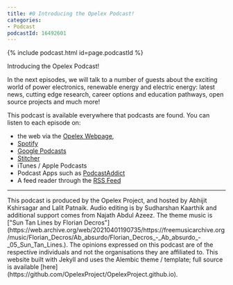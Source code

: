 ```yaml
---
title: #0 Introducing the Opelex Podcast!
categories:
- Podcast
podcastId: 16492601
---
```


{% include podcast.html id=page.podcastId %}

Introducing the Opelex Podcast!

In the next episodes, we will talk to a number of guests about the exciting world of power electronics, renewable energy and electric energy: latest news, cutting edge research, career options and education pathways, open source projects and much more!

This podcast is available everywhere that podcasts are found. You can listen to each episode on:
- the web via the [Opelex Webpage](http://opelex.net/podcast),
- [Spotify](https://open.spotify.com/show/3oWW6bUIMAEQJcmEOoYT5K) 
- [Google Podcasts](https://podcasts.google.com/feed/aHR0cHM6Ly9vcGVsZXgubGlic3luLmNvbS9yc3M)
- [Stitcher](https://www.stitcher.com/show/the-opelex-podcast)
- iTunes / Apple Podcasts
- Podcast Apps such as [PodcastAddict](https://podcastaddict.com/app)
- A feed reader through the [RSS Feed](https://opelex.libsyn.com/rss)
<hr>
<a name="podcast_info"></a>
This podcast is produced by the Opelex Project, and hosted by Abhijit Kshirsagar and Lalit Patnaik.
Audio editing is by Sudharshan Kaarthik and additional support comes from Najath Abdul Azeez.
The theme music is ["Sun Tan Lines by Florian Decros"](https://web.archive.org/web/20210401190735/https://freemusicarchive.org/music/Florian_Decros/Ab_absurdo/Florian_Decros_-_Ab_absurdo_-_05_Sun_Tan_Lines.). The opinions expressed on this podcast are of the respective individuals and not the organisations they are affiliated to. This website built with Jekyll and uses the Alembic theme / template; full source is available [here](https://github.com/OpelexProject/OpelexProject.github.io).
